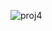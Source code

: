 ![proj4](https://user-images.githubusercontent.com/90099507/132461011-b81b3824-2f6f-4cac-b1b7-d031e56aebc5.png)
